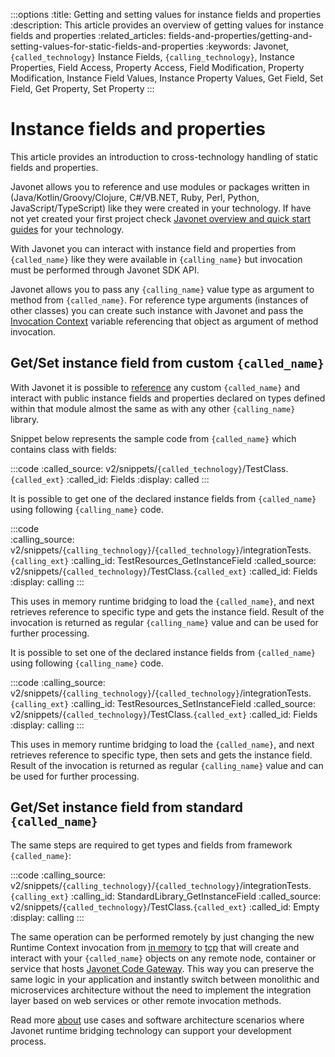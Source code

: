 :::options
:title: Getting and setting values for instance fields and properties
:description: This article provides an overview of getting values for instance fields and properties
:related_articles: fields-and-properties/getting-and-setting-values-for-static-fields-and-properties
:keywords: Javonet, `{called_technology}` Instance Fields, `{calling_technology}`, Instance Properties, Field Access, Property Access, Field Modification, Property Modification, Instance Field Values, Instance Property Values, Get Field, Set Field, Get Property, Set Property
:::

# Instance fields and properties  
  
This article provides an introduction to cross-technology handling of static fields and properties.  

Javonet allows you to reference and use modules or packages written in (Java/Kotlin/Groovy/Clojure, C#/VB.NET, Ruby, Perl, Python, JavaScript/TypeScript) like they were created in your technology. If have not yet created your first project check [Javonet overview and quick start guides](/guides/v2/`{calling_technology}`/`{called_technology}`/getting-started/about-javonet) for your technology.  
  
With Javonet you can interact with instance field and properties from `{called_name}` like they were available in `{calling_name}` but invocation must be performed through Javonet SDK API.  
  
Javonet allows you to pass any `{calling_name}` value type as argument to method from `{called_name}`. For reference type arguments (instances of other classes) you can create such instance with Javonet and pass the [Invocation Context](/guides/v2/`{calling_technology}`/`{called_technology}`/foundations/invocation-context) variable referencing that object as argument of method invocation.  
  
## Get/Set instance field from custom `{called_name}`
  
With Javonet it is possible to [reference](https://www.javonet.com/guides/v2/`{calling_technology}`/`{called_technology}`/getting-started/adding-references-to-libraries) any custom `{called_name}` and interact with public instance fields and properties declared on types defined within that module almost the same as with any other `{calling_name}` library.  
  
Snippet below represents the sample code from `{called_name}` which contains class with fields:

:::code
:called_source: v2/snippets/`{called_technology}`/TestClass.`{called_ext}`
:called_id: Fields
:display: called
:::

It is possible to get one of the declared instance fields from `{called_name}` using following `{calling_name}` code.  
  
:::code  
:calling_source: v2/snippets/`{calling_technology}`/`{called_technology}`/integrationTests.`{calling_ext}`
:calling_id: TestResources_GetInstanceField
:called_source: v2/snippets/`{called_technology}`/TestClass.`{called_ext}`
:called_id: Fields
:display: calling
:::

This uses in memory runtime bridging to load the `{called_name}`, and next retrieves reference to specific type and gets the instance field. Result of the invocation is returned as regular `{calling_name}` value and can be used for further processing.

It is possible to set one of the declared instance fields from `{called_name}` using following `{calling_name}` code.  

:::code
:calling_source: v2/snippets/`{calling_technology}`/`{called_technology}`/integrationTests.`{calling_ext}`
:calling_id: TestResources_SetInstanceField
:called_source: v2/snippets/`{called_technology}`/TestClass.`{called_ext}`
:called_id: Fields
:display: calling
:::

This uses in memory runtime bridging to load the `{called_name}`, and next retrieves reference to specific type, then sets and gets the instance field. Result of the invocation is returned as regular `{calling_name}` value and can be used for further processing.

## Get/Set instance field from standard `{called_name}`

The same steps are required to get types and fields from framework `{called_name}`:

:::code
:calling_source: v2/snippets/`{calling_technology}`/`{called_technology}`/integrationTests.`{calling_ext}`
:calling_id: StandardLibrary_GetInstanceField
:called_source: v2/snippets/`{called_technology}`/TestClass.`{called_ext}`
:called_id: Empty
:display: calling
:::

The same operation can be performed remotely by just changing the new Runtime Context invocation from [in memory](/guides/v2/`{calling_technology}`/`{called_technology}`/foundations/in-memory-channel) to [tcp](/guides/v2/`{calling_technology}`/`{called_technology}`/foundations/tcp-channel) that will create and interact with your `{called_name}` objects on any remote node, container or service that hosts [Javonet Code Gateway](/guides/v2/`{calling_technology}`/`{called_technology}`/javonet-code-gateway/about-javonet-code-gateway.md). This way you can preserve the same logic in your application and instantly switch between monolithic and microservices architecture without the need to implement the integration layer based on web services or other remote invocation methods.
  
Read more [about](/guides/v2/`{calling_technology}`/`{called_technology}`/getting-started/about-javonet) use cases and software architecture scenarios where Javonet runtime bridging technology can support your development process.

